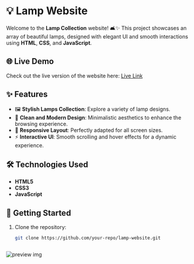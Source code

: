# 💡 Lamp Website

Welcome to the **Lamp Collection** website! 🛋️✨ This project showcases an array of beautiful lamps, designed with elegant UI and smooth interactions using **HTML**, **CSS**, and **JavaScript**.

## 🌐 Live Demo

Check out the live version of the website here: [Live Link](https://clinquant-monstera-3a514a.netlify.app)

## ✨ Features

- 🖼️ **Stylish Lamps Collection**: Explore a variety of lamp designs.
- 🎨 **Clean and Modern Design**: Minimalistic aesthetics to enhance the browsing experience.
- 📱 **Responsive Layout**: Perfectly adapted for all screen sizes.
- ⚡ **Interactive UI**: Smooth scrolling and hover effects for a dynamic experience.

## 🛠️ Technologies Used

- **HTML5**
- **CSS3**
- **JavaScript**

## 🚀 Getting Started

1. Clone the repository:
   ```bash
   git clone https://github.com/your-repo/lamp-website.git



![preview img](/preview.png)
